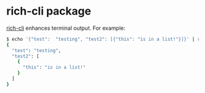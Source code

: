 # rich-cli package

[rich-cli](https://github.com/textualize/rich-cli) enhances terminal output. For example:

```bash
$ echo '{"test":  "testing", "test2": [{"this": "is in a list!"}]}' | rich - --json
{
  "test": "testing",
  "test2": [
    {
      "this": "is in a list!"
    }
  ]
}
```